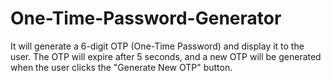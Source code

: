 # One-Time-Password-Generator
It will generate a 6-digit OTP (One-Time Password) and display it to the user. The OTP will expire after 5 seconds, and a new OTP will be generated when the user clicks the "Generate New OTP" button.
